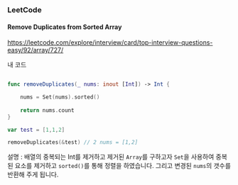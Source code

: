 ### LeetCode 

#### Remove Duplicates from Sorted Array

https://leetcode.com/explore/interview/card/top-interview-questions-easy/92/array/727/

내 코드 

```swift 

func removeDuplicates(_ nums: inout [Int]) -> Int {

    nums = Set(nums).sorted()
    
    return nums.count
}

var test = [1,1,2]

removeDuplicates(&test) // 2 nums = [1,2]
```

설명 : 배열의 중복되는 Int를 제거하고 제거된 `Array`를 구하고자 `Set`을 사용하여 중복된 요소를 제거하고 `sorted()`를 통해 정렬을 하였습니다. 그리고 변경된 `nums`의 갯수를 반환해 주게 됩니다.
